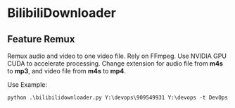 # BilibiliDownloader

## Feature Remux
Remux audio and video to one video file.
Rely on FFmpeg. Use NVIDIA GPU CUDA to accelerate processing.
Change extension for audio file from **m4s** to **mp3**, and video file from **m4s** to **mp4**.

Use Example:

```python .\bilibilidownloader.py Y:\devops\909549931 Y:\devops -t DevOps```
